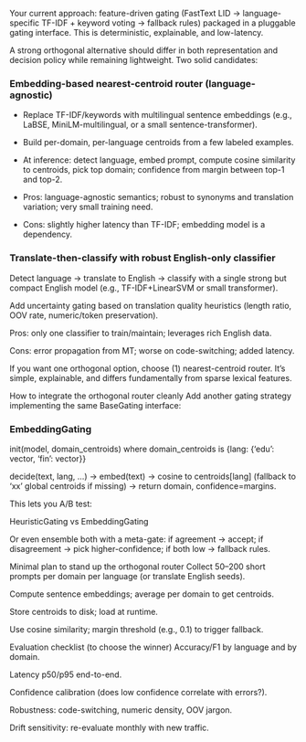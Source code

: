 Your current approach: feature-driven gating (FastText LID → language-specific TF-IDF + keyword voting → fallback rules) packaged in a pluggable gating interface. This is deterministic, explainable, and low-latency.

A strong orthogonal alternative should differ in both representation and decision policy while remaining lightweight. Two solid candidates:

### Embedding-based nearest-centroid router (language-agnostic)

- Replace TF-IDF/keywords with multilingual sentence embeddings (e.g., LaBSE, MiniLM-multilingual, or a small sentence-transformer).

- Build per-domain, per-language centroids from a few labeled examples.

- At inference: detect language, embed prompt, compute cosine similarity to centroids, pick top domain; confidence from margin between top-1 and top-2.

- Pros: language-agnostic semantics; robust to synonyms and translation variation; very small training need.

- Cons: slightly higher latency than TF-IDF; embedding model is a dependency.

### Translate-then-classify with robust English-only classifier

Detect language → translate to English → classify with a single strong but compact English model (e.g., TF-IDF+LinearSVM or small transformer).

Add uncertainty gating based on translation quality heuristics (length ratio, OOV rate, numeric/token preservation).

Pros: only one classifier to train/maintain; leverages rich English data.

Cons: error propagation from MT; worse on code-switching; added latency.

If you want one orthogonal option, choose (1) nearest-centroid router. It’s simple, explainable, and differs fundamentally from sparse lexical features.

How to integrate the orthogonal router cleanly
Add another gating strategy implementing the same BaseGating interface:

### EmbeddingGating

init(model, domain_centroids) where domain_centroids is {lang: {‘edu’: vector, ‘fin’: vector}}

decide(text, lang, …) → embed(text) → cosine to centroids[lang] (fallback to ‘xx’ global centroids if missing) → return domain, confidence=margins.

This lets you A/B test:

HeuristicGating vs EmbeddingGating

Or even ensemble both with a meta-gate: if agreement → accept; if disagreement → pick higher-confidence; if both low → fallback rules.

Minimal plan to stand up the orthogonal router
Collect 50–200 short prompts per domain per language (or translate English seeds).

Compute sentence embeddings; average per domain to get centroids.

Store centroids to disk; load at runtime.

Use cosine similarity; margin threshold (e.g., 0.1) to trigger fallback.

Evaluation checklist (to choose the winner)
Accuracy/F1 by language and by domain.

Latency p50/p95 end-to-end.

Confidence calibration (does low confidence correlate with errors?).

Robustness: code-switching, numeric density, OOV jargon.

Drift sensitivity: re-evaluate monthly with new traffic.